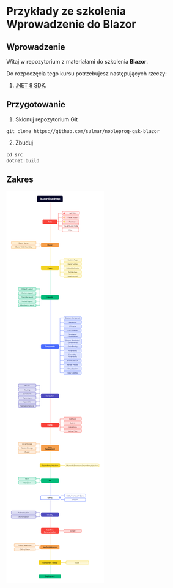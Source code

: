 
# Przykłady ze szkolenia Wprowadzenie do Blazor

## Wprowadzenie

Witaj w repozytorium z materiałami do szkolenia **Blazor**.

Do rozpoczęcia tego kursu potrzebujesz następujących rzeczy:

1. [.NET 8 SDK](https://dotnet.microsoft.com/en-us/download/dotnet/8.0).

## Przygotowanie
1. Sklonuj repozytorium Git
```
git clone https://github.com/sulmar/nobleprog-gsk-blazor
```
2. Zbuduj
```
cd src
dotnet build
```

## Zakres
![Roadmap](docs/blazor-roadmap.png)
